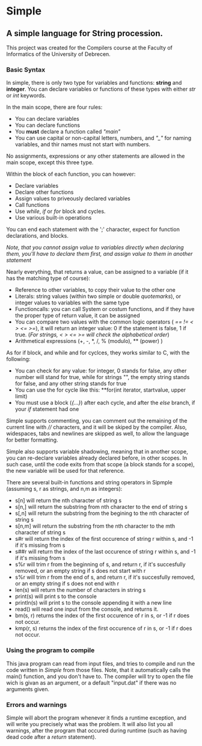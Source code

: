 # Simple
## A simple language for String procession.
This project was created for the Compilers course at the Faculty of Informatics of the University of Debrecen.

### Basic Syntax
In simple, there is only two type for variables and functions: **string** and **integer**.
You can declare variables or functions of these types with either *str* or *int* keywords.

In the main scope, there are four rules:
* You can declare variables
* You can declare functions
* You **must** declare a function called *"main"*
* You can use capital or non-capital letters, numbers, and *"_"* for naming variables, and thir names must not start with numbers. 

No assignments, expressions or any other statements are allowed in the main scope, except this three type.

Within the block of each function, you can however:
* Declare variables
* Declare other functions
* Assign values to priveously declared variables
* Call functions
* Use *while*, *if* or *for* block and cycles.
* Use various built-in operations

You can end each statement with the ';' character, expect for function declarations, and blocks.

*Note, that you cannot assign value to variables directly when declaring them, you'll have to declare them first, and assign value to them in another statement*

Nearly everything, that returns a value, can be assigned to a variable (if it has the matching type of course):
* Reference to other variables, to copy their value to the other one
* Literals: string values (within two simple or double *quotemarks*), or integer values to variables with the same type
* Functioncalls: you can call System or costum functions, and if they have the proper type of return value, it can be assigned
* You can compare two values with the common logic operators ( *==* *!=* *<* *>* *<=* *>=*), it will return an integer value: 0 if the statement is false, 1 if true. (*For strings, < > <= >= will check the alphabetical order*)
* Arithmetical expressions (+, -, *, /, % (modulo), ** (power) )

As for if block, and while and for cyclces, they works similar to C, with the following:
* You can check for any value: for integer, 0 stands for false, any other number will stand for true, while for strings "", the empty string stands for false, and any other string stands for true
* You can use the for cycle like this: **for(int iterator, startvalue, upper limit)
* You must use a block (*{...}*) after each cycle, and after the *else* branch, if your *if* statement had one

Simple supports commenting, you can comment out the remaining of the current line with *//* characters, and it will be skiped by the compiler. Also, widespaces, tabs and newlines are skipped as well, to allow the language for better formatting.

Simple also supports variable shadowing, meaning that in another scope, you can re-declare variables already declared before, in other scopes. In such case, until the code exits from that scope (a block stands for a scope), the new variable will be used for that reference. 

There are several built-in functions and string operators in Sipmple (assuming s, r as strings, and n,m as integers):
* s[n] will return the nth character of string s
* s[n,] will return the substring from nth character to the end of string s
* s[,n] will return the substring from the begining to the nth character of string s
* s[n,m] will return the substring from the nth character to the mth character of string s
* s#r will return the index of the first occurence of string r within s, and -1 if it's missing from s
* s##r will return the index of the last occurence of string r within s, and -1 if it's missing from s
* s%r will trim r from the beginning of s, and return r, if it's succesfully removed, or an empty string if s does not start with r
* s%r will trim r from the end of s, and return r, if it's succesfully removed, or an empty string if s does not end with r
* len(s) will return the number of characters in string s
* print(s) will print s to the console
* println(s) will print s to the console appending it with a new line
* read() will read one input from the console, and returns it.
* bm(s, r) returns the index of the first occurence of r in s, or -1 if r does not occur.
* kmp(r, s) returns the index of the first occurence of r in s, or -1 if r does not occur.

### Using the program to compile
This java program can read from input files, and tries to compile and run the code written in *Simple* from those files. Note, that it automatically calls the main() function, and you don't have to. The compiler will try to open the file wich is givan as an argument, or a default "input.dat" if there was no arguments given.

### Errors and warnings
Simple will abort the program whenever it finds a runtime exception, and will write you precisely what was the problem. It will also list you all warnings, after the program that occured during runtime (such as having dead code after a *return* statement).


